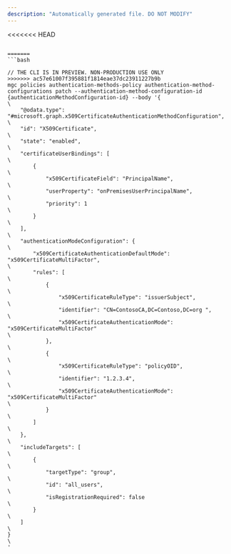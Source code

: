 ```yaml
---
description: "Automatically generated file. DO NOT MODIFY"
---
```


<<<<<<< HEAD
```cli

=======
```bash

// THE CLI IS IN PREVIEW. NON-PRODUCTION USE ONLY
>>>>>>> ac57e61007f395881f1814eae37dc23911227b9b
mgc policies authentication-methods-policy authentication-method-configurations patch --authentication-method-configuration-id {authenticationMethodConfiguration-id} --body '{\
    "@odata.type": "#microsoft.graph.x509CertificateAuthenticationMethodConfiguration",\
    "id": "X509Certificate",\
    "state": "enabled",\
    "certificateUserBindings": [\
        {\
            "x509CertificateField": "PrincipalName",\
            "userProperty": "onPremisesUserPrincipalName",\
            "priority": 1\
        }\
    ],\
    "authenticationModeConfiguration": {\
        "x509CertificateAuthenticationDefaultMode": "x509CertificateMultiFactor",\
        "rules": [\
            {\
                "x509CertificateRuleType": "issuerSubject",\
                "identifier": "CN=ContosoCA,DC=Contoso,DC=org ",\
                "x509CertificateAuthenticationMode": "x509CertificateMultiFactor"\
            },\
            {\
                "x509CertificateRuleType": "policyOID",\
                "identifier": "1.2.3.4",\
                "x509CertificateAuthenticationMode": "x509CertificateMultiFactor"\
            }\
        ]\
    },\
    "includeTargets": [\
        {\
            "targetType": "group",\
            "id": "all_users",\
            "isRegistrationRequired": false\
        }\
    ]\
}\
'

```